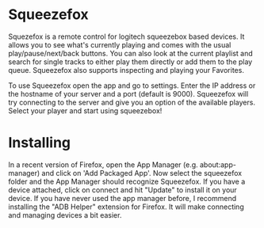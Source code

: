 # Squeezefox
Squezefox is a remote control for logitech squeezebox based devices. It allows you to see what's currently playing and comes with the usual play/pause/next/back buttons. You can also look at the current playlist and search for single tracks to either play them directly or add them to the play queue. Squeezefox also supports inspecting and playing your Favorites.

To use Squeezefox open the app and go to settings. Enter the IP address or the hostname of your server and a port (default is 9000). Squeezefox will try connecting to the server and give you an option of the available players. Select your player and start using squeezebox!

# Installing
In a recent version of Firefox, open the App Manager (e.g. about:app-manager) and click on 'Add Packaged App'. Now select the squeezefox folder and the App Manager should recognize Squeezefox. If you have a device attached, click on connect and hit "Update" to install it on your device. If you have never used the app manager before, I recommend installing the "ADB Helper" extension for Firefox. It will make connecting and managing devices a bit easier.

